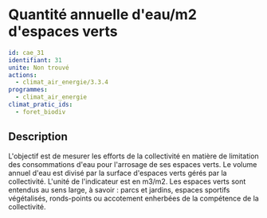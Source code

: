 # Quantité annuelle d'eau/m2 d'espaces verts
```yaml
id: cae_31
identifiant: 31
unite: Non trouvé
actions:
  - climat_air_energie/3.3.4
programmes:
  - climat_air_energie
climat_pratic_ids:
  - foret_biodiv
```
## Description
L'objectif est de mesurer les efforts de la collectivité en matière de limitation des consommations d'eau pour l'arrosage de ses espaces verts. Le volume annuel d'eau est divisé par la surface d'espaces verts gérés par la collectivité. L'unité de l'indicateur est en m3/m2. Les espaces verts sont entendus au sens large, à savoir : parcs et jardins, espaces sportifs végétalisés, ronds-points ou accotement enherbées de la compétence de la collectivité.




